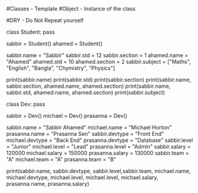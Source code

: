 #Classes - Template
#Object - Instance of the class

#DRY - Do Not Repeat yourself

class Student:
    pass

sabbir = Student()
ahamed = Student()


sabbir.name = "Sabbir"
sabbir.std = 12
sabbir.section = 1
ahamed.name = "Ahamed"
ahamed.std = 10
ahamed.section = 2
sabbir.subject = ["Maths", "English", "Bangla", "Chymistry", "Physics"]

print(sabbir.name)
print(sabbir.std)
print(sabbir.section)
print(sabbir.name, sabbir.section, ahamed.name, ahamed.section)
print(sabbir.name, sabbir.std, ahamed.name, ahamed.section)
print(sabbir.subject)



class Dev:
    pass

sabbir = Dev()
michael = Dev()
prasanna = Dev()

sabbir.name = "Sabbir Ahamed"
michael.name = "Michael Horton"
prasanna.name = "Prasanna Sen"
sabbir.devtype = "Front End"
michael.devtype = "Back End"
prasanna.devtype = "Database"
sabbir.level = "Junior"
michael.level = "Lead"
prasanna.level = "Admin"
sabbir.salary = 120000
michael.salary = 150000
prasanna.salary = 130000
sabbir.team = "A"
michael.team = "A"
prasanna.team = "B"

print(sabbir.name, sabbir.devtype, sabbir.level,sabbir.team, michael.name, michael.devtype, michael.level, michael.level, michael.salary, prasanna.name, prasanna.salary)

